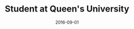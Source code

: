 ---
title: Student at Queen's University
eventType: other
date: 2016-09-01
endDate: 2020-04-01
thumbnail: queens-thumb
excerpt: Bachelor of Computing (Honours, Software Design).<br><a target="_blank" rel="noopener noreferrer" href="https://cips.ca/SoftwareEngineering/#:~:text=queen%E2%80%99s%20university">CIPS Accredited</a> Software Engineering program.
---